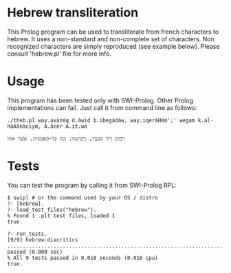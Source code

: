 # Hebrew transliteration
This Prolog program can be used to transliterate from french characters to hebrew. It uses a non-standard and non-complete set of characters. Non recognized characters are simply reproduced (see example below). Please consult 'hebrew.pl' file for more info.
# Usage
This program has been tested only with SWI-Prolog. Other Prolog implementations can fail.
Just call it from command line as follows:
```
./theb.pl way.axäzéq d.àwid b.ibegàdàw, way.iqeràHém';' wegam k.àl-hàAânàciym, A.âcèr A.it.wo

וַיַּחֳזֵק דָּוִד בִּבְגָדָו, וַיִּקְרָעֵמ; וְגַם כָּל-הָאֲנָשִׁימ, אֲּשֶׁר אִּתּוֹ
```
# Tests
You can test the program by calling it from SWI-Prolog RPL:
```
$ swipl # or the command used by your OS / distro
?- [hebrew].
?- load_test_files("hebrew").
% Found 1 .plt test files, loaded 1
true.

?- run_tests.
[9/9] hebrew:diacritics ........................................................................ passed (0.000 sec)
% All 9 tests passed in 0.018 seconds (0.018 cpu)
true.
```

